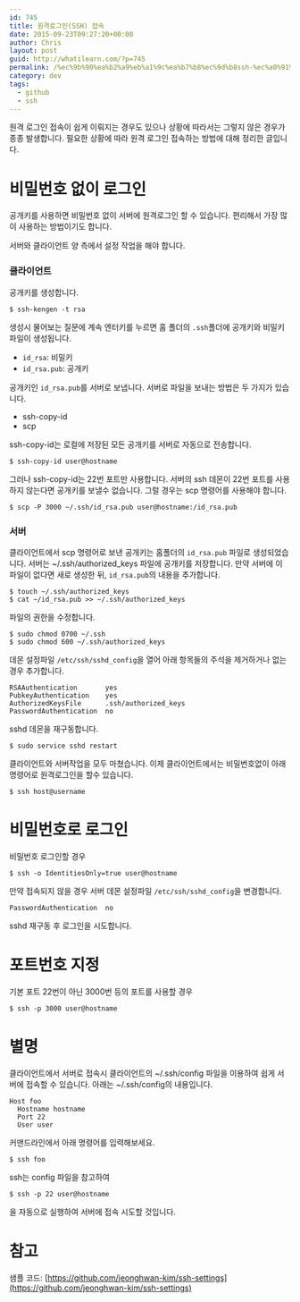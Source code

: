 ```yaml
---
id: 745
title: 원격로그인(SSH) 접속
date: 2015-09-23T09:27:20+00:00
author: Chris
layout: post
guid: http://whatilearn.com/?p=745
permalink: /%ec%9b%90%ea%b2%a9%eb%a1%9c%ea%b7%b8%ec%9d%b8ssh-%ec%a0%91%ec%86%8d/
category: dev
tags:
  - github
  - ssh
---
```

원격 로그인 접속이 쉽게 이뤄지는 경우도 있으나 상황에 따라서는 그렇지 않은 경우가 종종 발생합니다. 필요한 상황에 따라 원격 로그인 접속하는 방법에 대해 정리한 글입니다.

<h1>비밀번호 없이 로그인</h1>

공개키를 사용하면 비밀번호 없이 서버에 원격로그인 할 수 있습니다. 편리해서 가장 많이 사용하는 방법이기도 합니다.

서버와 클라이언트 양 측에서 설정 작업을 해야 합니다.

<h3>클라이언트</h3>

공개키를 생성합니다.

<pre><code>$ ssh-kengen -t rsa
</code></pre>

생성시 물어보는 질문에 계속 엔터키를 누르면 홈 폴더의 <code>.ssh</code>폴더에 공개키와 비밀키 파일이 생성됩니다.

<ul>
<li><code>id_rsa</code>: 비밀키</li>
<li><code>id_rsa.pub</code>: 공개키 </li>
</ul>

공개키인 <code>id_rsa.pub</code>를 서버로 보냅니다. 서버로 파일을 보내는 방법은 두 가지가 있습니다.

<ul>
<li>ssh-copy-id</li>
<li>scp</li>
</ul>

ssh-copy-id는 로컬에 저장된 모든 공개키를 서버로 자동으로 전송합니다.

<pre><code>$ ssh-copy-id user@hostname
</code></pre>

그러나 ssh-copy-id는 22번 포트만 사용합니다. 서버의 ssh 데몬이 22번 포트를 사용하지 않는다면 공개키를 보낼수 없습니다. 그럴 경우는 scp 명령어를 사용해야 합니다.

<pre><code>$ scp -P 3000 ~/.ssh/id_rsa.pub user@hostname:/id_rsa.pub
</code></pre>

<h3>서버</h3>

클라이언트에서 scp 명령어로 보낸 공개키는 홈폴더의 <code>id_rsa.pub</code> 파일로 생성되었습니다. 서버는 ~/.ssh/authorized_keys 파일에 공개키를 저장합니다. 만약 서버에 이 파일이 없다면 새로 생성한 뒤, <code>id_rsa.pub</code>의 내용을 추가합니다.

<pre><code>$ touch ~/.ssh/authorized_keys
$ cat ~/id_rsa.pub &gt;&gt; ~/.ssh/authorized_keys
</code></pre>

파일의 권한을 수정합니다.

<pre><code>$ sudo chmod 0700 ~/.ssh
$ sudo chmod 600 ~/.ssh/authorized_keys
</code></pre>

데몬 설정파일 <code>/etc/ssh/sshd_config</code>을 열어 아래 항목들의 주석을 제거하거나 없는 경우 추가합니다.

<pre><code>RSAAuthentication       yes
PubkeyAuthentication    yes
AuthorizedKeysFile      .ssh/authorized_keys
PasswordAuthentication  no
</code></pre>

sshd 데몬을 재구동합니다.

<pre><code>$ sudo service sshd restart
</code></pre>

클라이언트와 서버작업을 모두 마쳤습니다. 이제 클라이언트에서는 비밀번호없이 아래 명령어로 원격로그인을 할수 있습니다.

<pre><code>$ ssh host@username
</code></pre>

<h1>비밀번호로 로그인</h1>

비밀번호 로그인할 경우

<pre><code>$ ssh -o IdentitiesOnly=true user@hostname
</code></pre>

만약 접속되지 않을 경우 서버 데몬 설정파일 <code>/etc/ssh/sshd_config</code>을 변경합니다.

<pre><code>PasswordAuthentication  no
</code></pre>

sshd 재구동 후 로그인을 시도합니다.

<h1>포트번호 지정</h1>

기본 포트 22번이 아닌 3000번 등의 포트를 사용할 경우

<pre><code>$ ssh -p 3000 user@hostname
</code></pre>

<h1>별명</h1>

클라이언트에서 서버로 접속시 클라이언트의 ~/.ssh/config 파일을 이용하여 쉽게 서버에 접속할 수 있습니다. 아래는 ~/.ssh/config의 내용입니다.

<pre><code>Host foo
  Hostname hostname
  Port 22
  User user
</code></pre>

커맨드라인에서 아래 명령어를 입력해보세요.

<pre><code>$ ssh foo
</code></pre>

ssh는 config 파일을 참고하여

<pre><code>$ ssh -p 22 user@hostname
</code></pre>

을 자동으로 실행하여 서버에 접속 시도할 것입니다.

# 참고

샘플 코드: [https://github.com/jeonghwan-kim/ssh-settings](https://github.com/jeonghwan-kim/ssh-settings)
